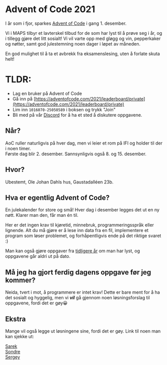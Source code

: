 # Advent of Code 2021
I år som i fjor, sparkes [Advent of Code](https://adventofcode.com/) i gang 1. desember.

Vi i MAPS tilbyr et lavterskel tilbud for de som har lyst til å prøve seg i år, og i tillegg gjøre det litt sosialt! Vi vil varte opp med gløgg og vin, pepperkaker og nøtter, samt god julestemning noen dager i løpet av måneden.

En god mulighet til å ta et avbrekk fra eksamenslesing, uten å forlate skuta helt!

# TLDR:

- Lag en bruker på Advent of Code
- Gå inn på [https://adventofcode.com/2021/leaderboard/private](https://adventofcode.com/2021/leaderboard/private)
- Lim inn `1016070-25050589` i boksen og trykk "Join"
- Bli med på vår [Discord](https://discord.gg/VWr6Xj3QZS) for å ha et sted å diskutere oppgavene.

## Når?
AoC ruller naturligvis på hver dag, men vi leier et rom på IFI og holder til der i noen timer. \
Første dag blir 2. desember. Sannsynligvis også 8. og 15. desember.

## Hvor?
Ubestemt, Ole Johan Dahls hus, Gaustadalléen 23b.


## Hva er egentlig Advent of Code?
En julekalender for store og små! Hver dag i desember legges det ut en ny nøtt. Klarer man den, får man én til.

Her er det ingen krav til kjøretid, minnebruk, programmeringsspråk eller lignende. Alt du må gjøre er å lese inn data fra en fil, implementere et program som løser problemet, og forhåpentligvis ende på det riktige svaret :)

Man kan også gjøre oppgaver fra [tidligere år](https://adventofcode.com/2021/events) om man har lyst, og oppgavene går aldri ut på dato.


## Må jeg ha gjort ferdig dagens oppgave før jeg kommer?
Neida, tvert i mot, å programmere er intet krav! Dette er bare ment for å ha det sosialt og hyggelig, men vi ***vil*** gå gjennom noen løsningsforslag til oppgavene, fordi det er gøy😀


## Ekstra
Mange vil også legge ut løsningene sine, fordi det er gøy. Link til noen man kan sjekke ut:

[Sarek](https://github.com/sarsko) \
[Sondre](https://github.com/sondresl/AdventOfCode) \
[Sergey](https://github.com/sergiosja/AdventOfCode)
